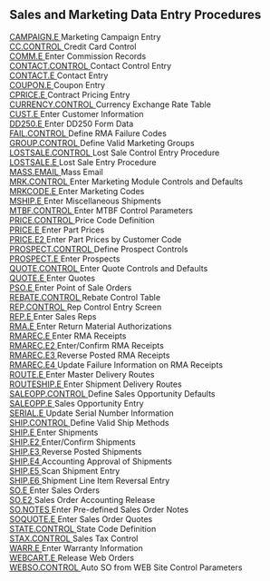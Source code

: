 ##  Sales and Marketing Data Entry Procedures

<PageHeader />

[ CAMPAIGN.E ](../../../rover/AP-OVERVIEW/AP-ENTRY/ACCT-CONTROL/ACCT-CONTROL-1/ar-e/CUST-E/CUST-E-1/CAMPAIGN-E) Marketing Campaign Entry   
[ CC.CONTROL ](../../../rover/AP-OVERVIEW/AP-ENTRY/ACCT-CONTROL/ACCT-CONTROL-1/ar-e/CUST-E/CUST-E-5/CC-CONTROL) Credit Card Control   
[ COMM.E ](COMM-E/README.md) Enter Commission Records   
[ CONTACT.CONTROL ](../../../rover/AP-OVERVIEW/AP-ENTRY/CONTACT-CONTROL) Contact Control Entry   
[ CONTACT.E ](../../../rover/AP-OVERVIEW/AP-ENTRY/VENDOR-E/VENDOR-E-2/CONTACT-E) Contact Entry   
[ COUPON.E ](COUPON-E/README.md) Coupon Entry   
[ CPRICE.E ](../../../rover/AP-OVERVIEW/AP-ENTRY/ACCT-CONTROL/ACCT-CONTROL-1/ar-e/CUST-E/CUST-E-1/CPRICE-E) Contract Pricing Entry   
[ CURRENCY.CONTROL ](../../../rover/AP-OVERVIEW/AP-ENTRY/AP-E/AP-E-1/CURRENCY-CONTROL) Currency Exchange Rate Table   
[ CUST.E ](../../../rover/AP-OVERVIEW/AP-ENTRY/ACCT-CONTROL/ACCT-CONTROL-1/ar-e/CUST-E) Enter Customer Information   
[ DD250.E ](DD250-E/README.md) Enter DD250 Form Data   
[ FAIL.CONTROL ](FAIL-CONTROL/README.md) Define RMA Failure Codes   
[ GROUP.CONTROL ](../../../rover/AP-OVERVIEW/AP-ENTRY/ACCT-CONTROL/ACCT-CONTROL-1/ar-e/CUST-E/CUST-E-1/CAMPAIGN-E/CAMPAIGN-E-1/GROUP-CONTROL) Define Valid Marketing Groups   
[ LOSTSALE.CONTROL ](LOSTSALE-CONTROL/README.md) Lost Sale Control Entry Procedure   
[ LOSTSALE.E ](LOSTSALE-E/README.md) Lost Sale Entry Procedure   
[ MASS.EMAIL ](MASS-EMAIL/README.md) Mass Email   
[ MRK.CONTROL ](../../../rover/AP-OVERVIEW/AP-ENTRY/AP-E/AP-E-1/CURRENCY-CONTROL/SO-E/MRK-CONTROL) Enter Marketing Module Controls and Defaults   
[ MRKCODE.E ](MRKCODE-E/README.md) Enter Marketing Codes   
[ MSHIP.E ](../../../rover/AP-OVERVIEW/AP-ENTRY/AP-E/AP-E-1/MSHIP-E) Enter Miscellaneous Shipments   
[ MTBF.CONTROL ](MTBF-CONTROL/README.md) Enter MTBF Control Parameters   
[ PRICE.CONTROL ](../../../rover/AP-OVERVIEW/AP-ENTRY/AP-E/AP-E-1/CURRENCY-CONTROL/SO-E/SO-E-1/PRICE-CONTROL) Price Code Definition   
[ PRICE.E ](../../../rover/AP-OVERVIEW/AP-ENTRY/ACCT-CONTROL/ACCT-CONTROL-1/ar-e/CUST-E/CUST-E-1/PRICE-E) Enter Part Prices   
[ PRICE.E2 ](PRICE-E2/README.md) Enter Part Prices by Customer Code   
[ PROSPECT.CONTROL ](PROSPECT-CONTROL/README.md) Define Prospect Controls   
[ PROSPECT.E ](PROSPECT-E/README.md) Enter Prospects   
[ QUOTE.CONTROL ](../../../rover/AP-OVERVIEW/AP-ENTRY/AP-E/AP-E-1/CURRENCY-CONTROL/SO-E/MRK-CONTROL/MRK-CONTROL-1/SOQUOTE-E/SOQUOTE-E-1/QUOTE-CONTROL) Enter Quote Controls and Defaults   
[ QUOTE.E ](../../../rover/AP-OVERVIEW/AP-ENTRY/AP-E/AP-E-1/CURRENCY-CONTROL/SO-E/MRK-CONTROL/MRK-CONTROL-1/SOQUOTE-E/QUOTE-E) Enter Quotes   
[ PSO.E ](../../../rover/AP-OVERVIEW/AP-ENTRY/AP-E/AP-E-1/MSHIP-E/MSHIP-E-2/Parts-E/PARTS-E-2/PSO-E) Enter Point of Sale Orders   
[ REBATE.CONTROL ](../../../rover/AP-OVERVIEW/AP-ENTRY/ACCT-CONTROL/ACCT-CONTROL-1/ar-e/CUST-E/CUST-E-7/REBATE-CONTROL) Rebate Control Table   
[ REP.CONTROL ](REP-CONTROL/README.md) Rep Control Entry Screen   
[ REP.E ](../../../rover/AP-OVERVIEW/AP-ENTRY/PRECOMM-E/PRECOMM-E-1/REP-E) Enter Sales Reps   
[ RMA.E ](../../../rover/AP-OVERVIEW/AP-ENTRY/AP-E/AP-E-1/CURRENCY-CONTROL/SO-E/MRK-CONTROL/MRK-CONTROL-2/RMA-E) Enter Return Material Authorizations   
[ RMAREC.E ](../../../rover/AP-OVERVIEW/AP-ENTRY/AP-E/AP-E-1/CURRENCY-CONTROL/SO-E/MRK-CONTROL/MRK-CONTROL-2/RMA-E/RMA-E-1/RMAREC-E2/RMAREC-E) Enter RMA Receipts   
[ RMAREC.E2 ](../../../rover/AP-OVERVIEW/AP-ENTRY/AP-E/AP-E-1/CURRENCY-CONTROL/SO-E/MRK-CONTROL/MRK-CONTROL-2/RMA-E/RMA-E-1/RMAREC-E2) Enter/Confirm RMA Receipts   
[ RMAREC.E3 ](RMAREC-E3/README.md) Reverse Posted RMA Receipts   
[ RMAREC.E4 ](RMAREC-E4/README.md) Update Failure Information on RMA Receipts   
[ ROUTE.E ](../../../rover/AP-OVERVIEW/AP-ENTRY/ACCT-CONTROL/ACCT-CONTROL-1/ar-e/CUST-E/CUST-E-1/ROUTE-E) Enter Master Delivery Routes   
[ ROUTESHIP.E ](../../../rover/AP-OVERVIEW/AP-ENTRY/ACCT-CONTROL/ACCT-CONTROL-1/ar-e/CUST-E/CUST-E-1/ROUTE-E/ROUTESHIP-E) Enter Shipment Delivery Routes   
[ SALEOPP.CONTROL ](SALEOPP-CONTROL/README.md) Define Sales Opportunity Defaults   
[ SALEOPP.E ](SALEOPP-E/README.md) Sales Opportunity Entry   
[ SERIAL.E ](../../../rover/FS-OVERVIEW/FS-ENTRY/SERIAL-E) Update Serial Number Information   
[ SHIP.CONTROL ](../../AP-OVERVIEW/AP-ENTRY/ACCT-CONTROL/ACCT-CONTROL-1/ar-e/CUST-E/CUST-E-8/ship-control) Define Valid Ship Methods   
[ SHIP.E ](../../../rover/AP-OVERVIEW/AP-ENTRY/AP-E/AP-E-1/CURRENCY-CONTROL/SO-E/SO-E-4/SHIP-E) Enter Shipments   
[ SHIP.E2 ](../../../rover/AP-OVERVIEW/AP-ENTRY/AP-E/AP-E-1/CURRENCY-CONTROL/SO-E/SO-E-4/SHIP-E/SO-P1/SHIP-E2) Enter/Confirm Shipments   
[ SHIP.E3 ](../../../rover/AP-OVERVIEW/AP-ENTRY/AP-E/AP-E-1/CURRENCY-CONTROL/SO-E/SO-E-4/SHIP-E/SO-P1/SHIP-E2/SHIP-E3) Reverse Posted Shipments   
[ SHIP.E4 ](../../../rover/AP-OVERVIEW/AP-ENTRY/AP-E/AP-E-1/CURRENCY-CONTROL/SO-E/SO-E-4/SHIP-E4) Accounting Approval of Shipments   
[ SHIP.E5 ](SHIP-E5/README.md) Scan Shipment Entry   
[ SHIP.E6 ](SHIP-E6/README.md) Shipment Line Item Reversal Entry   
[ SO.E ](../../../rover/AP-OVERVIEW/AP-ENTRY/AP-E/AP-E-1/CURRENCY-CONTROL/SO-E) Enter Sales Orders   
[ SO.E2 ](../../../rover/AP-OVERVIEW/AP-ENTRY/AP-E/AP-E-1/CURRENCY-CONTROL/SO-E/MRK-CONTROL/MRK-CONTROL-5/SO-E2) Sales Order Accounting Release   
[ SO.NOTES ](SO-NOTES/README.md) Enter Pre-defined Sales Order Notes   
[ SOQUOTE.E ](../../../rover/AP-OVERVIEW/AP-ENTRY/AP-E/AP-E-1/CURRENCY-CONTROL/SO-E/MRK-CONTROL/MRK-CONTROL-1/SOQUOTE-E) Enter Sales Order Quotes   
[ STATE.CONTROL ](STATE-CONTROL/README.md) State Code Definition   
[ STAX.CONTROL ](../../../rover/AP-OVERVIEW/AP-ENTRY/AP-E/AP-E-1/CURRENCY-CONTROL/SO-E/SO-E-4/STAX-CONTROL) Sales Tax Control   
[ WARR.E ](WARR-E/README.md) Enter Warranty Information   
[ WEBCART.E ](WEBCART-E/README.md) Release Web Orders   
[ WEBSO.CONTROL ](WEBSO-CONTROL/README.md) Auto SO from WEB Site Control Parameters   
  
<badge text= "Version 8.10.57" vertical="middle" />

<PageFooter />